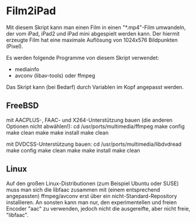 # Film2iPad

Mit diesem Skript kann man einen Film in einen "*.mp4"-Film umwandeln, der vom iPad, iPad2 und iPad mini abgespielt werden kann.
Der hiermit erzeugte Film hat eine maximale Auflösung von 1024x576 Bildpunkten (Pixel).

Es werden folgende Programme von diesem Skript verwendet:
  - mediainfo
  - avconv (libav-tools) oder ffmpeg


Das Skript kann (bei Bedarf) durch Variablen im Kopf angepasst werden.


FreeBSD
-------
mit AACPLUS-, FAAC- und X264-Unterstützung bauen (die anderen Optionen nicht abwählen!):
  cd /usr/ports/multimedia/ffmpeg
  make config
  make clean
  make
  make install
  make clean

mit DVDCSS-Unterstützung bauen:
  cd /usr/ports/multimedia/libdvdread
  make config
  make clean
  make
  make install
  make clean


Linux
-----
Auf den großen Linux-Distributionen (zum Beispiel Ubuntu oder SUSE) muss man sich die libfaac zusammen mit (einem entsprechend angepassten) ffmpeg/avconv erst über ein nicht-Standard-Repository installieren.
An sonsten kann man nur, den experimentellen und freien Encoder "aac" zu verwenden, jedoch nicht die ausgereifte, aber nicht freie, "libfaac".
